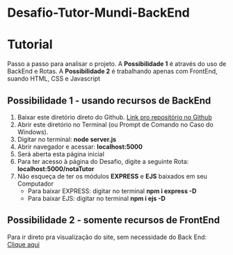 # Desafio-Tutor-Mundi-BackEnd

<h1> Tutorial </h1>
<p>Passo a passo para analisar o projeto. A <b>Possibilidade 1</b> é através do uso de BackEnd e Rotas. A <b>Possibilidade 2</b> é trabalhando apenas com FrontEnd, suando HTML, CSS e Javascript</p>

<h2>Possibilidade 1 - usando recursos de BackEnd</h2>
        <ol>
                <li>Baixar este diretório direto do Github. <a href="https://github.com/leandromarques1/Desafio-Tutor-Mundi-BackEnd"> Link pro repositório no Github</a> </li>
                <li>Abrir este diretório no Terminal (ou Prompt de Comando no Caso do Windows).</li>
                <li>Digitar no terminal: <b>node server.js</b></li>
                <li>Abrir navegador e acessar: <b>localhost:5000</b></li>
                <li>Será aberta esta página inicial</li>
                <li>Para ter acesso à página do Desafio, digite a seguinte Rota:
                        <br><b>localhost:5000/notaTutor</b>
                </li>
                <li>
                        Não esqueça de ter os módulos <b>EXPRESS</b> e <b>EJS</b> baixados em seu Computador
                        <ul>
                                <li>
                                        Para baixar EXPRESS: digitar no terminal
                                        <b>npm i express -D</b>
                                </li>
                                <li>
                                        Para baixar EJS: digitar no terminal
                                        <b>npm i ejs -D</b>
                                </li>
                        </ul>
               </li>
        </ol>

<h2>Possibilidade 2 - somente recursos de FrontEnd</h2>
        <p>
                Para ir direto pra visualização do site, sem necessidade do Back End:
                    <a target="_blank" href="https://leandromarques1.github.io/Desafio-Tutor-Mundi-FrontEnd/">Clique aqui</a>
        </p>
        
